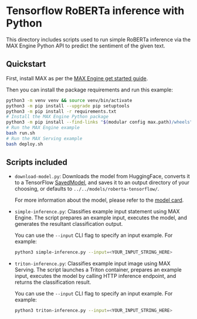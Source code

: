 # Tensorflow RoBERTa inference with Python

This directory includes scripts used to run simple RoBERTa inference via the
MAX Engine Python API to predict the sentiment of the given text.

## Quickstart

First, install MAX as per the [MAX Engine get started
guide](https://docs.modular.com/engine/get-started/).

Then you can install the package requirements and run this example:

```sh
python3 -m venv venv && source venv/bin/activate
python3 -m pip install --upgrade pip setuptools
python3 -m pip install -r requirements.txt
# Install the MAX Engine Python package
python3 -m pip install --find-links "$(modular config max.path)/wheels" max-engine
# Run the MAX Engine example
bash run.sh
# Run the MAX Serving example
bash deploy.sh
```

## Scripts included

- `download-model.py`: Downloads the model from HuggingFace, converts it to a
TensorFlow [SavedModel](https://www.tensorflow.org/guide/saved_model), and
saves it to an output directory of your choosing, or defaults to
`../../models/roberta-tensorflow/`.

    For more information about the model, please refer to the
    [model card](https://huggingface.co/cardiffnlp/twitter-roberta-base-emotion-multilabel-latest).

- `simple-inference.py`: Classifies example input statement using MAX
Engine. The script prepares an example input, executes the model, and generates
the resultant classification output.

    You can use the `--input` CLI flag to specify an input example.
    For example:

    ```sh
    python3 simple-inference.py --input=<YOUR_INPUT_STRING_HERE>
    ```

- `triton-inference.py`: Classifies example input image using MAX Serving.
The script launches a Triton container, prepares an example input, executes the
model by calling HTTP inference endpoint, and returns the classification
result.

    You can use the `--input` CLI flag to specify an input example.
    For example:

    ```sh
    python3 triton-inference.py --input=<YOUR_INPUT_STRING_HERE>
    ```
